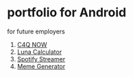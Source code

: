 # portfolio for Android
for future employers

1. [C4Q NOW](https://github.com/lukesterlee/C4QNow)
2. [Luna Calculator](https://github.com/lukesterlee/LunaCalculator)
3. [Spotify Streamer](https://github.com/lukesterlee/SpotifyStreamer)
4. [Meme Generator](https://github.com/lukesterlee/MemeGenerator)

